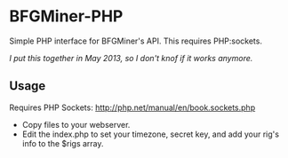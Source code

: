 BFGMiner-PHP
============

Simple PHP interface for BFGMiner's API.  This requires PHP:sockets.

*I put this together in May 2013, so I don't knof if it works anymore.*

Usage
-----

Requires PHP Sockets:
http://php.net/manual/en/book.sockets.php

* Copy files to your webserver.
* Edit the index.php to set your timezone, secret key, and add your rig's info to the $rigs array.
